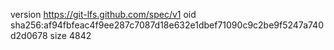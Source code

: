 version https://git-lfs.github.com/spec/v1
oid sha256:af94fbfeac4f9ee287c7087d18e632e1dbef71090c9c2be9f5247a740d2d0678
size 4842
